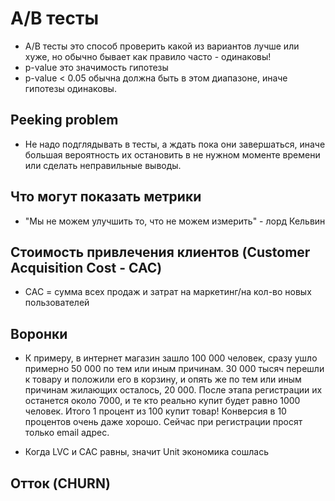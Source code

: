 # A/B тесты
- A/B тесты это способ проверить какой из вариантов лучше или хуже, но обычно бывает как правило часто - одинаковы!
- p-value это значимость гипотезы
- p-value < 0.05 обычна должна быть в этом диапазоне, иначе гипотезы одинаковы.

## Peeking problem
- Не надо подглядывать в тесты, а ждать пока они завершаться, иначе большая вероятность их остановить в не нужном 
моменте времени или сделать неправильные выводы.

## Что могут показать метрики
- "Мы не можем улучшить то, что не можем измерить" - лорд Кельвин

## Стоимость привлечения клиентов (Customer Acquisition Cost - CAC)
- CAC = сумма всех продаж и затрат на маркетинг/на кол-во новых пользователей

## Воронки
- К примеру, в интернет магазин зашло 100 000 человек, сразу ушло примерно 50 000 по тем или иным причинам.
30 000 тысяч перешли к товару и положили его в корзину, и опять же по тем или иным причинам жилающих осталось,
20 000. После этапа регистрации их останется около 7000, и те кто реально купит будет равно 1000 человек.
Итого 1 процент из 100 купит товар!
Конверсия в 10 процентов очень даже хорошо.
Сейчас при регистрации просят только email адрес.

- Когда LVC и CAC равны, значит Unit экономика сошлась

## Отток (CHURN)
